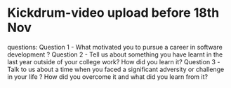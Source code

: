 # Kickdrum-video upload before 18th Nov
questions:
Question 1 - What motivated you to pursue a career in software development ? 
Question 2 - Tell us about something you have learnt in the last year outside of your college work? How did you learn it? 
Question 3 -Talk to us about a time when you faced a significant adversity or challenge in your life ? How did you overcome it and what did you learn from it?

